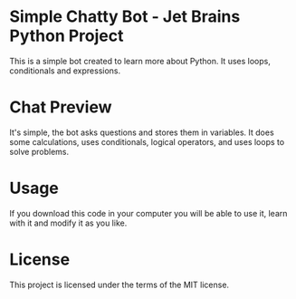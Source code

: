 # Simple Chatty Bot - Jet Brains Python Project
This is a simple bot created to learn more about Python. It uses loops, conditionals and expressions.

# Chat Preview
It's simple, the bot asks questions and stores them in variables. It does some calculations, uses conditionals, logical operators, and uses loops to solve problems.

# Usage
If you download this code in your computer you will be able to use it, learn with it and modify it as you like.

# License
This project is licensed under the terms of the MIT license.
